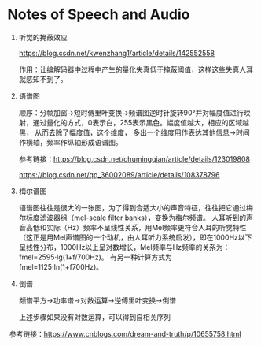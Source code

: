 #  Notes of Speech and Audio

1. 听觉的掩蔽效应

   https://blog.csdn.net/kwenzhang1/article/details/142552558

   作用：让编解码器中过程中产生的量化失真低于掩蔽阈值，这样这些失真人耳就感知不到了。

2. 语谱图

   顺序：分帧加窗->短时傅里叶变换->频谱图逆时针旋转90°并对幅度值进行映射，通过量化的方式，0表示白，255表示黑色。幅度值越大，相应的区域越黑， 从而去除了幅度值，这个维度， 多出一个维度用作表达其他信息->时间作横轴，频率作纵轴形成语谱图。

   参考链接：https://blog.csdn.net/chumingqian/article/details/123019808

   https://blog.csdn.net/qq_36002089/article/details/108378796

3. 梅尔谱图

   语谱图往往是很大的一张图，为了得到合适大小的声音特征，往往把它通过梅尔标度滤波器组（mel-scale filter banks），变换为梅尔频谱。
   人耳听到的声音高低和实际（Hz）频率不呈线性关系，用Mel频率更符合人耳的听觉特性（这正是用Mel声谱图的一个动机，由人耳听力系统启发），即在1000Hz以下呈线性分布，1000Hz以上呈对数增长，Mel频率与Hz频率的关系为：
   fmel=2595⋅lg(1+f/700Hz)。
   有另一种计算方式为fmel=1125⋅ln(1+f700Hz)。

4. 倒谱

   频谱平方->功率谱->对数运算->逆傅里叶变换->倒谱

   上述步骤如果没有对数运算，可以得到自相关序列

​	参考链接：https://www.cnblogs.com/dream-and-truth/p/10655758.html